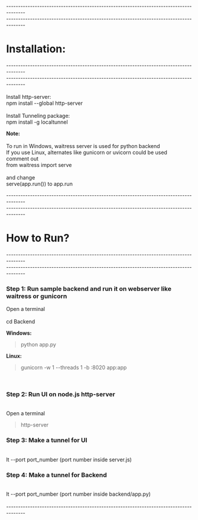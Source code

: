 --------------------------------------------------------------------------------------<br>
--------------------------------------------------------------------------------------<br>
# Installation:<br>
--------------------------------------------------------------------------------------<br>
--------------------------------------------------------------------------------------<br>
<br>
Install http-server:<br>
npm install --global http-server<br>
<br>
Install Tunneling package:<br>
npm install -g localtunnel<br>

<b>Note:</b><br>
<br>
To run in Windows, waitress server is used for python backend<br>
If you use Linux, alternates like gunicorn or uvicorn could be used<br>
comment out <br>
from waitress import serve<br>
<br>
and change <br>
serve(app.run()) to app.run<br>

--------------------------------------------------------------------------------------<br>
--------------------------------------------------------------------------------------<br>
# How to Run?<br>
--------------------------------------------------------------------------------------<br>
--------------------------------------------------------------------------------------<br>

### Step 1: Run sample backend and run it on webserver like waitress or gunicorn <br>

Open a terminal <br>
<br>
cd Backend<br>

<b>Windows:</b><br>
> python app.py<br>


<b>Linux:</b><br>
> gunicorn -w 1 --threads 1 -b :8020 app:app<br>
<br>

### Step 2:  Run UI on node.js http-server <br>
<br>
Open a terminal<br>


> http-server<br>

### Step 3:  Make a tunnel for UI<br>
<br>
lt --port port_number (port number inside server.js)<br>

### Step 4:  Make a tunnel for Backend<br>
<br>
lt --port port_number (port number inside backend/app.py)<br>
<br>
--------------------------------------------------------------------------------------<br>


